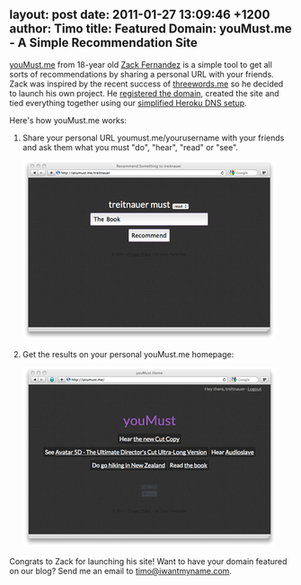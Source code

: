layout: post
date: 2011-01-27 13:09:46 +1200
author: Timo
title: Featured Domain: youMust.me - A Simple Recommendation Site
----

[youMust.me](http://archived.link/http://youmust.me) from 18-year old [Zack Fernandez](https://twitter.com/#!/zackfern) is a simple tool to get all sorts of recommendations by sharing a personal URL with your friends. Zack was inspired by the recent success of [threewords.me](http://threewords.me) so he decided to launch his own project. He [registered the domain](https://iwantmyname.com), created the site and tied everything together using our [simplified Heroku DNS setup](https://iwantmyname.com/services/developer/heroku-cloud-hosting-custom-domain).

Here's how youMust.me works:

1. Share your personal URL youmust.me/yourusername with your friends and ask them what you must "do", "hear", "read" or "see".

   ![youmust2.png](/media/2011-01-27-youmust2.png)

2. Get the results on your personal youMust.me homepage:

   ![youmust1.png](/media/2011-01-27-youmust1.png)

Congrats to Zack for launching his site! Want to have your domain featured on our blog? Send me an email to [timo@iwantmyname.com](mailto:timo@iwantmyname.com).
